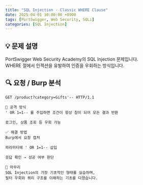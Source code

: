 ```yaml
---
title: "SQL Injection - Classic WHERE Clause"
date: 2025-04-01 10:00:00 +0900
tags: [PortSwigger, Web Security, SQLi]
categories: [SQL Injection]
---
```


## 💡 문제 설명

PortSwigger Web Security Academy의 SQL Injection 문제입니다.  
WHERE 절에서 인젝션을 유발하여 인증을 우회하는 방식입니다.

## 🔍 요청 / Burp 분석

```http
GET /product?category=Gifts'-- HTTP/1.1

🧨 공격 방식
' OR 1=1-- 를 주입하면 조건이 항상 참이 되어 모든 결과 반환

로그인, 상품 조회 등 우회 가능

✅ 해결 방법
Burp에서 요청 캡처

파라미터에 ' OR 1=1-- 삽입

응답 확인 → 성공 여부 판단

🧾 마무리
SQL Injection의 가장 기초적인 형태를 실습하며,
필터 우회와 쿼리 구조를 이해하는 기초를 다졌습니다.
